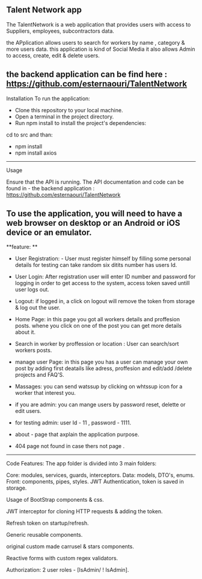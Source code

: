 Talent Network app
-------------------------------------------------------------------------------------------------------
The TalentNetwork is a web  application that provides users with access to Suppliers, employees, subcontractors data.

the APplication allows users to search for workers by name , category & more users data. this application is kind of Social Media it also allows Admin to access, create, edit & delete users.

the backend application can be find here : https://github.com/esternaouri/TalentNetwork
------------------------------------------------------------------------------------------------------------------------------------------------------------------

Installation
To run the application:

* Clone this repository to your local machine.
* Open a terminal in the project directory.
* Run npm install to install the project's dependencies:

 cd to src and than:
* npm install 
* npm install axios 
-----------------------------------------------------------------------------------------------------------
Usage

Ensure that the API is running. The API  documentation and code can be found in - 
the backend application  : https://github.com/esternaouri/TalentNetwork

To use the application, you will need to have a web browser on desktop or an Android or iOS device or an emulator.
-----------------------------------------------------------------------------------------------------------------------------------
**feature: 
**
* User Registration: - User must register himself by filling some personal details for testing can take random six ditits number has users Id.

* User Login: After registration user will enter ID number and password for logging in order to get access to the system, access token saved untill user logs out.

* Logout: if logged in, a click on logout will remove the token from storage & log out the user.

* Home Page: in this page you got all workers details  and proffesion posts. whene you click on one of the post you can get more details about it.

*  Search in worker by proffession or location : User can search/sort workers posts.

* manage user Page: in this page you has a user can manage your own post  by adding first deatails like adress, proffesion and edit/add /delete projects and FAQ'S.

* Massages: you can send watssup by clicking on whtssup icon for a worker that interest you.

* if you are admin:  you can mange users by password reset, delette or edit users.

* for testing admin: user Id - 11 , password - 1111.
* about - page that axplain the application purpose.
* 404 page not found in case thers not page .
-------------------------------------------------------------------------------------------------------------------------------------------------------------------------------


Code Features:
The app folder is divided into 3 main folders:

Core: modules, services, guards, interceptors.
Data: models, DTO's, enums.
Front: components, pipes, styles.
JWT Authentication, token is saved in storage.

Usage of BootStrap components & css.

JWT interceptor for cloning HTTP requests & adding the token.

Refresh token on startup/refresh.

Generic reusable components.

original custom made carrusel & stars components.

Reactive forms with custom regex validators.

Authorization: 2 user roles - [IsAdmin/ ! IsAdmin].
